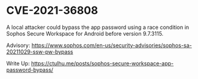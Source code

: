 # CVE-2021-36808
A local attacker could bypass the app password using a race condition in Sophos Secure Workspace for Android before version 9.7.3115.

Advisory:
https://www.sophos.com/en-us/security-advisories/sophos-sa-20211029-ssw-pw-bypass 

Write Up:
https://ctulhu.me/posts/sophos-secure-workspace-app-password-bypass/
